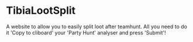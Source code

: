 # TibiaLootSplit
A website to allow you to easily split loot after teamhunt. All you need to do it 'Copy to cliboard' your 'Party Hunt' analyser and press 'Submit'!
